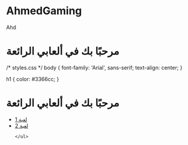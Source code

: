 # AhmedGaming
Ahd
<!-- index.html -->
<!DOCTYPE html>
<html lang="en">
<head>
    <meta charset="UTF-8">
    <meta name="viewport" content="width=device-width, initial-scale=1.0">
    <link rel="stylesheet" href="styles.css">
    <title>ألعابي الرائعة</title>
</head>
<body>
    <h1>مرحبًا بك في ألعابي الرائعة</h1>
    
</body>
</html>
/* styles.css */
body {
    font-family: 'Arial', sans-serif;
    text-align: center;
}

h1 {
    color: #3366cc;
}
<!-- index.html (تحديث) -->

<body>
    <h1>مرحبًا بك في ألعابي الرائعة</h1>
    <ul>
        <li><a href="game1.html">لعبة 1</a></li>
        <li><a href="game2.html">لعبة 2</a></li>
    
    </ul>
</body>
